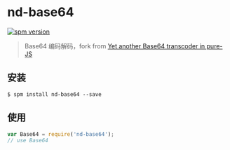 # nd-base64

[![spm version](http://spm.crossjs.com/badge/nd-base64)](http://spm.crossjs.com/package/nd-base64)

> Base64 编码解码，fork from [Yet another Base64 transcoder in pure-JS](https://github.com/dankogai/js-base64)

## 安装

```
$ spm install nd-base64 --save
```

## 使用

```js
var Base64 = require('nd-base64');
// use Base64
```
